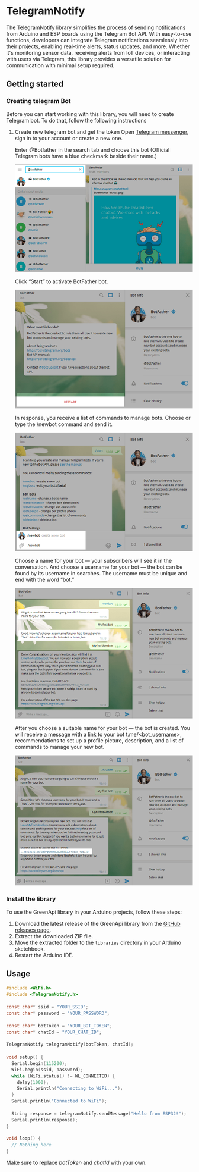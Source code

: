# TelegramNotify
The TelegramNotify library simplifies the process of sending notifications from Arduino and ESP boards using the Telegram Bot API. With easy-to-use functions, developers can integrate Telegram notifications seamlessly into their projects, enabling real-time alerts, status updates, and more. Whether it's monitoring sensor data, receiving alerts from IoT devices, or interacting with users via Telegram, this library provides a versatile solution for communication with minimal setup required.

## Getting started

### Creating telegram Bot
Before you can start working with this library, you will need to create Telegram bot. To do that, follow the following instructions

1. Create new telegram bot and get the token
    Open [Telegram messenger](https://web.telegram.org/), sign in to your account or create a new one.

    Enter @Botfather in the search tab and choose this bot (Official Telegram bots have a blue checkmark beside their name.)

    [![@Botfather](https://github.com/t0mer/voicy/blob/main/screenshots/scr1-min.png?raw=true "@Botfather")](https://github.com/t0mer/voicy/blob/main/screenshots/scr1-min.png?raw=true "@Botfather")

    Click “Start” to activate BotFather bot.

    [![@start](https://github.com/t0mer/voicy/blob/main/screenshots/scr2-min.png?raw=true "@start")](https://github.com/t0mer/voicy/blob/main/screenshots/scr1-min.png?raw=true "@start")

    In response, you receive a list of commands to manage bots.
    Choose or type the /newbot command and send it.

    [![@newbot](https://github.com/t0mer/voicy/blob/main/screenshots/scr3-min.png?raw=true "@newbot")](https://github.com/t0mer/voicy/blob/main/screenshots/scr3-min.png?raw=true "@newbot")

    Choose a name for your bot — your subscribers will see it in the conversation. And choose a username for your bot — the bot can be found by its username in searches. The username must be unique and end with the word “bot.”

    [![@username](https://github.com/t0mer/voicy/blob/main/screenshots/scr4-min.png?raw=true "@username")](https://github.com/t0mer/voicy/blob/main/screenshots/scr4-min.png?raw=true "@username")

    After you choose a suitable name for your bot — the bot is created. You will receive a message with a link to your bot t.me/<bot_username>, recommendations to set up a profile picture, description, and a list of commands to manage your new bot.

    [![@bot_username](https://github.com/t0mer/voicy/blob/main/screenshots/scr5-min.png?raw=true "@bot_username")](https://github.com/t0mer/voicy/blob/main/screenshots/scr5-min.png?raw=true "@bot_username")


### Install the library

To use the GreenApi library in your Arduino projects, follow these steps:

1. Download the latest release of the GreenApi library from the [GitHub releases page](https://github.com/t0mer/TelegramNotify/releases).
2. Extract the downloaded ZIP file.
3. Move the extracted folder to the `libraries` directory in your Arduino sketchbook.
4. Restart the Arduino IDE.


## Usage
```c
#include <WiFi.h>
#include <TelegramNotify.h>

const char* ssid = "YOUR_SSID";
const char* password = "YOUR_PASSWORD";

const char* botToken = "YOUR_BOT_TOKEN";
const char* chatId = "YOUR_CHAT_ID";

TelegramNotify telegramNotify(botToken, chatId);

void setup() {
  Serial.begin(115200);
  WiFi.begin(ssid, password);
  while (WiFi.status() != WL_CONNECTED) {
    delay(1000);
    Serial.println("Connecting to WiFi...");
  }
  Serial.println("Connected to WiFi");
  
  String response = telegramNotify.sendMessage("Hello from ESP32!");
  Serial.println(response);
}

void loop() {
  // Nothing here
}
```
Make sure to replace *botToken* and *chatId* with your own.